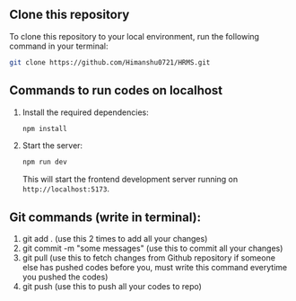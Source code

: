 ## Clone this repository

To clone this repository to your local environment, run the following command in your terminal:

```bash
git clone https://github.com/Himanshu0721/HRMS.git
```

## Commands to run codes on localhost

1. Install the required dependencies:
   ```bash
   npm install
   ```

2. Start the server:
   ```bash
   npm run dev
   ```

   This will start the frontend development server running on `http://localhost:5173`.



## Git commands (write in terminal):
1. git add . (use this 2 times to add all your changes)
2. git commit -m "some messages" (use this to commit all your changes)
3. git pull (use this to fetch changes from Github repository if someone else has pushed codes before you, must write this command everytime you pushed the codes)
4. git push (use this to push all your codes to repo)
